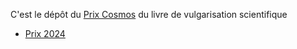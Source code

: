 C'est le dépôt du [Prix Cosmos](https://prixcosmos.github.io)  du livre de vulgarisation scientifique

- [Prix 2024](https://prixcosmos.github.io/2024.html)
